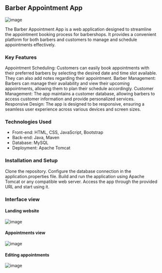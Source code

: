 ## Barber Appointment App

![image](https://github.com/yohelperez/barber-appointment-manager-app/assets/55060788/775c816a-060c-4fae-88f1-f5a0a91238d1)

The Barber Appointment App is a web application designed to streamline the appointment booking process for barbershops. It provides a convenient platform for both barbers and customers to manage and schedule appointments effectively.

### Key Features
Appointment Scheduling: Customers can easily book appointments with their preferred barbers by selecting the desired date and time slot available. They can also add notes regarding their appointment.
Barber Management: Barbers can manage their availability and view their upcoming appointments, allowing them to plan their schedule accordingly.
Customer Management: The app maintains a customer database, allowing barbers to access customer information and provide personalized services.
Responsive Design: The app is designed to be responsive, ensuring a seamless user experience across various devices and screen sizes.

### Technologies Used
* Front-end: HTML, CSS, JavaScript, Bootstrap
* Back-end: Java, Maven
* Database: MySQL
* Deployment: Apache Tomcat

### Installation and Setup
Clone the repository.
Configure the database connection in the application.properties file.
Build and run the application using Apache Tomcat or any compatible web server.
Access the app through the provided URL and start using it.

### Interface view

#### Landing website 

![image](https://github.com/yohelperez/barber-appointment-manager-app/assets/55060788/f06a4b50-aeff-44c6-8ce3-5353e3eb1d0f)

#### Appointments view
![image](https://github.com/yohelperez/barber-appointment-manager-app/assets/55060788/628293ed-5302-409f-af01-572ff3061336)

#### Editing appointments

![image](https://github.com/yohelperez/barber-appointment-manager-app/assets/55060788/16b0f27d-205d-444a-bcf4-2586397ba9e4)

